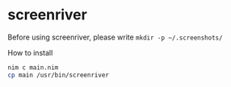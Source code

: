 # screenriver

Before using screenriver, please write
`mkdir -p ~/.screenshots/`

How to install
``` bash
nim c main.nim
cp main /usr/bin/screenriver
```
